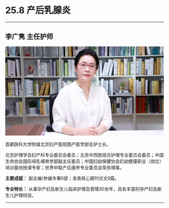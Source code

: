 # 25.8 产后乳腺炎

---

## 李广隽 主任护师

![1684659148506](image/c25_008/1684659148506.png)

首都医科大学附属北京妇产医院围产医学部总护士长。

北京护理学会妇产科专业委员会委员；北京中西医结合护理专业委员会委员；中国生命协会国际母乳哺育学部副主任委员；中国妇幼保健协会妇幼健康职业（岗位）培训基地授课专家；世界中联产后康养专业委员会常务理事。

**主要成就：** 副主编/参编专著6部；发表核心期刊论文9篇。

**专业特长：** 从事孕产妇及新生儿临床护理及管理30余年，具有丰富的孕产妇及新生儿护理经验。

---
